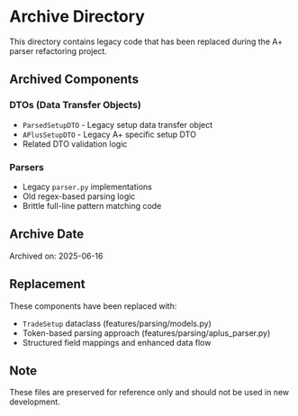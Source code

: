 # Archive Directory

This directory contains legacy code that has been replaced during the A+ parser refactoring project.

## Archived Components

### DTOs (Data Transfer Objects)
- `ParsedSetupDTO` - Legacy setup data transfer object
- `APlusSetupDTO` - Legacy A+ specific setup DTO
- Related DTO validation logic

### Parsers
- Legacy `parser.py` implementations
- Old regex-based parsing logic
- Brittle full-line pattern matching code

## Archive Date
Archived on: 2025-06-16

## Replacement
These components have been replaced with:
- `TradeSetup` dataclass (features/parsing/models.py)
- Token-based parsing approach (features/parsing/aplus_parser.py)
- Structured field mappings and enhanced data flow

## Note
These files are preserved for reference only and should not be used in new development.